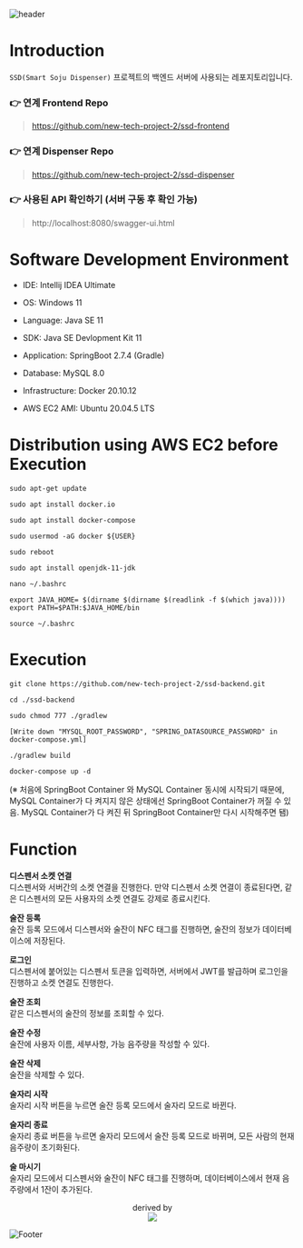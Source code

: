 ![header](https://capsule-render.vercel.app/api?type=rounded&color=auto&section=header&text="SSD%20Dispenser"&fontSize=70)


# Introduction

`SSD(Smart Soju Dispenser)` 프로젝트의 백엔드 서버에 사용되는 레포지토리입니다.

### 👉 연계 Frontend Repo
> https://github.com/new-tech-project-2/ssd-frontend

### 👉 연계 Dispenser Repo
> https://github.com/new-tech-project-2/ssd-dispenser

### 👉 사용된 API 확인하기 (서버 구동 후 확인 가능)
> http://localhost:8080/swagger-ui.html

# Software Development Environment

- IDE: Intellij IDEA Ultimate

- OS: Windows 11

- Language: Java SE 11

- SDK: Java SE Devlopment Kit 11

- Application: SpringBoot 2.7.4 (Gradle)

- Database: MySQL 8.0

- Infrastructure: Docker 20.10.12

- AWS EC2 AMI: Ubuntu 20.04.5 LTS


# Distribution using AWS EC2 before Execution 
```
sudo apt-get update
```

```
sudo apt install docker.io

sudo apt install docker-compose

sudo usermod -aG docker ${USER}

sudo reboot
```

```
sudo apt install openjdk-11-jdk

nano ~/.bashrc

export JAVA_HOME= $(dirname $(dirname $(readlink -f $(which java))))
export PATH=$PATH:$JAVA_HOME/bin

source ~/.bashrc
```

# Execution
```
git clone https://github.com/new-tech-project-2/ssd-backend.git

cd ./ssd-backend

sudo chmod 777 ./gradlew

[Write down "MYSQL_ROOT_PASSWORD", "SPRING_DATASOURCE_PASSWORD" in docker-compose.yml] 

./gradlew build

docker-compose up -d
```
(※ 처음에 SpringBoot Container 와 MySQL Container 동시에 시작되기 때문에, MySQL Container가 다 켜지지 않은 상태에선 SpringBoot Container가 꺼질 수 있음. MySQL Container가 다 켜진 뒤 SpringBoot Container만 다시 시작해주면 됌) 

# Function
**디스펜서 소켓 연결**   
디스펜서와 서버간의 소켓 연결을 진행한다. 만약 디스펜서 소켓 연결이 종료된다면, 같은 디스펜서의 모든 사용자의 소켓 연결도 강제로 종료시킨다.

**술잔 등록**  
술잔 등록 모드에서 디스펜서와 술잔이 NFC 태그를 진행하면, 술잔의 정보가 데이터베이스에 저장된다.

**로그인**  
디스펜서에 붙어있는 디스펜서 토큰을 입력하면, 서버에서 JWT를 발급하며 로그인을 진행하고 소켓 연결도 진행한다.

**술잔 조회**  
같은 디스펜서의 술잔의 정보를 조회할 수 있다.

**술잔 수정**  
술잔에 사용자 이름, 세부사항, 가능 음주량을 작성할 수 있다.

**술잔 삭제**  
술잔을 삭제할 수 있다.

**술자리 시작**  
술자리 시작 버튼을 누르면 술잔 등록 모드에서 술자리 모드로 바뀐다.

**술자리 종료**  
술자리 종료 버튼을 누르면 술자리 모드에서 술잔 등록 모드로 바뀌며, 모든 사람의 현재 음주량이 초기화된다.

**술 마시기**  
술자리 모드에서 디스펜서와 술잔이 NFC 태그를 진행하며, 데이터베이스에서 현재 음주량에서 1잔이 추가된다.

<div align=center>
  derived by<br>
  <img src="https://user-images.githubusercontent.com/39671049/202901117-1890b7f6-792b-4165-8ad7-06ff466454bc.png">
</div>

![Footer](https://capsule-render.vercel.app/api?type=waving&color=auto&height=200&section=footer)

